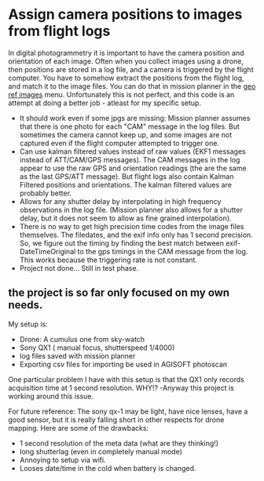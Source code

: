 


# Assign camera positions to images from flight logs

In digital photogrammetry it is important to have the camera position and orientation of each image. Often when you collect images using a drone, then positions are stored in a log file, and a camera is triggered by the flight computer. You have to somehow extract the positions from the flight log, and match it to the image files. You can do that in mission planner in the [geo ref images](http://ardupilot.org/copter/docs/common-geotagging-images-with-mission-planner.html) menu. Unfortunately this is not perfect, and this code is an attempt at doing a better job - atleast for my specific setup. 

* It should work even if some jpgs are missing: Mission planner assumes that there is one photo for each "CAM" message in the log files. But sometimes the camera cannot keep up, and some images are not captured even if the flight computer attempted to trigger one. 
* Can use kalman filtered values instead of raw values (EKF1 messages instead of ATT/CAM/GPS messages). The CAM messages in the log appear to use the raw GPS and orientation readings (the are the same as the last GPS/ATT message). But flight logs also contain Kalman Filtered positions and orientations. The kalman filtered values are probably better. 
* Allows for any shutter delay by interpolating in high frequency observations in the log file. (Mission planner also allows for a shutter delay, but it does not seem to allow as fine grained interpolation). 
* There is no way to get high precision time codes from the image files themselves. The filedates, and the exif info only has 1 second precision. So, we figure out the timing by finding the best match between exif-DateTimeOriginal to the gps timings in the CAM message from the log. This works because the triggering rate is not constant. 
* Project not done... Still in test phase. 




## the project is so far only focused on my own needs. 

My setup is:
* Drone: A cumulus one from sky-watch  
* Sony QX1 ( manual focus, shutterspeed 1/4000)  
* log files saved with mission planner
* Exporting csv files for importing be used in AGISOFT photoscan 

One particular problem I have with this setup is that the QX1 only records acquisition time at 1 second resolution. WHY!? -Anyway this project is working around this issue. 

For future reference: The sony qx-1 may be light, have nice lenses, have a good sensor, but it is really falling short in other respects for drone mapping.
Here are some of the drawbacks:
* 1 second resolution of the meta data (what are they thinking!)
* long shutterlag (even in completely manual mode)
* Annoying to setup via wifi. 
* Looses date/time in the cold when battery is changed. 

